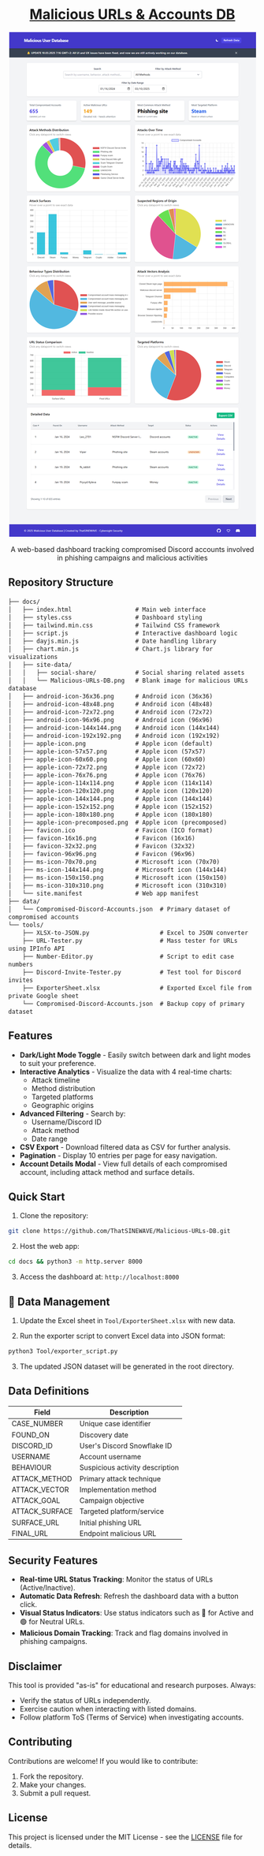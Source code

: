 <div align="center">

# [Malicious URLs & Accounts DB](https://thatsinewave.github.io/Malicious-URLs-DB/)

![Banner](https://raw.githubusercontent.com/ThatSINEWAVE/Malicious-URLs-DB/refs/heads/main/.github/SCREENSHOTS/Malicious-URLs-DB.png)

A web-based dashboard tracking compromised Discord accounts involved in phishing campaigns and malicious activities

</div>

## Repository Structure

```
├── docs/
│   ├── index.html                  # Main web interface
│   ├── styles.css                  # Dashboard styling
│   ├── tailwind.min.css            # Tailwind CSS framework
│   ├── script.js                   # Interactive dashboard logic
│   ├── dayjs.min.js                # Date handling library
│   ├── chart.min.js                # Chart.js library for visualizations
│   ├── site-data/
│   │   ├── social-share/           # Social sharing related assets
│   │   └── Malicious-URLs-DB.png   # Blank image for malicious URLs database
│   ├── android-icon-36x36.png      # Android icon (36x36)
│   ├── android-icon-48x48.png      # Android icon (48x48)
│   ├── android-icon-72x72.png      # Android icon (72x72)
│   ├── android-icon-96x96.png      # Android icon (96x96)
│   ├── android-icon-144x144.png    # Android icon (144x144)
│   ├── android-icon-192x192.png    # Android icon (192x192)
│   ├── apple-icon.png              # Apple icon (default)
│   ├── apple-icon-57x57.png        # Apple icon (57x57)
│   ├── apple-icon-60x60.png        # Apple icon (60x60)
│   ├── apple-icon-72x72.png        # Apple icon (72x72)
│   ├── apple-icon-76x76.png        # Apple icon (76x76)
│   ├── apple-icon-114x114.png      # Apple icon (114x114)
│   ├── apple-icon-120x120.png      # Apple icon (120x120)
│   ├── apple-icon-144x144.png      # Apple icon (144x144)
│   ├── apple-icon-152x152.png      # Apple icon (152x152)
│   ├── apple-icon-180x180.png      # Apple icon (180x180)
│   ├── apple-icon-precomposed.png  # Apple icon (precomposed)
│   ├── favicon.ico                 # Favicon (ICO format)
│   ├── favicon-16x16.png           # Favicon (16x16)
│   ├── favicon-32x32.png           # Favicon (32x32)
│   ├── favicon-96x96.png           # Favicon (96x96)
│   ├── ms-icon-70x70.png           # Microsoft icon (70x70)
│   ├── ms-icon-144x144.png         # Microsoft icon (144x144)
│   ├── ms-icon-150x150.png         # Microsoft icon (150x150)
│   ├── ms-icon-310x310.png         # Microsoft icon (310x310)
│   └── site.manifest               # Web app manifest
├── data/
│   └── Compromised-Discord-Accounts.json  # Primary dataset of compromised accounts
└── tools/
    ├── XLSX-to-JSON.py                    # Excel to JSON converter
    ├── URL-Tester.py                      # Mass tester for URLs using IPInfo API
    ├── Number-Editor.py                   # Script to edit case numbers
    ├── Discord-Invite-Tester.py           # Test tool for Discord invites
    ├── ExporterSheet.xlsx                 # Exported Excel file from private Google sheet
    └── Compromised-Discord-Accounts.json  # Backup copy of primary dataset
```

## Features

- **Dark/Light Mode Toggle** - Easily switch between dark and light modes to suit your preference.
- **Interactive Analytics** - Visualize the data with 4 real-time charts:
  - Attack timeline
  - Method distribution
  - Targeted platforms
  - Geographic origins
- **Advanced Filtering** - Search by:
  - Username/Discord ID
  - Attack method
  - Date range
- **CSV Export** - Download filtered data as CSV for further analysis.
- **Pagination** - Display 10 entries per page for easy navigation.
- **Account Details Modal** - View full details of each compromised account, including attack method and surface details.

## Quick Start

1. Clone the repository:
```bash
git clone https://github.com/ThatSINEWAVE/Malicious-URLs-DB.git
```

2. Host the web app:
```bash
cd docs && python3 -m http.server 8000
```

3. Access the dashboard at:
`http://localhost:8000`

## 🔧 Data Management

1. Update the Excel sheet in `Tool/ExporterSheet.xlsx` with new data.

2. Run the exporter script to convert Excel data into JSON format:
```bash
python3 Tool/exporter_script.py
```

3. The updated JSON dataset will be generated in the root directory.

## Data Definitions

| Field          | Description                     |
|----------------|---------------------------------|
| CASE_NUMBER    | Unique case identifier          |
| FOUND_ON       | Discovery date                  |
| DISCORD_ID     | User's Discord Snowflake ID     |
| USERNAME       | Account username                |
| BEHAVIOUR      | Suspicious activity description |
| ATTACK_METHOD  | Primary attack technique        |
| ATTACK_VECTOR  | Implementation method           |
| ATTACK_GOAL    | Campaign objective              |
| ATTACK_SURFACE | Targeted platform/service       |
| SURFACE_URL    | Initial phishing URL            |
| FINAL_URL      | Endpoint malicious URL          |

## Security Features

- **Real-time URL Status Tracking**: Monitor the status of URLs (Active/Inactive).
- **Automatic Data Refresh**: Refresh the dashboard data with a button click.
- **Visual Status Indicators**: Use status indicators such as 🔴 for Active and 🟢 for Neutral URLs.
- **Malicious Domain Tracking**: Track and flag domains involved in phishing campaigns.

## Disclaimer

This tool is provided "as-is" for educational and research purposes. Always:
- Verify the status of URLs independently.
- Exercise caution when interacting with listed domains.
- Follow platform ToS (Terms of Service) when investigating accounts.

## Contributing

Contributions are welcome! If you would like to contribute:
1. Fork the repository.
2. Make your changes.
3. Submit a pull request.

## License

This project is licensed under the MIT License - see the [LICENSE](LICENSE) file for details.